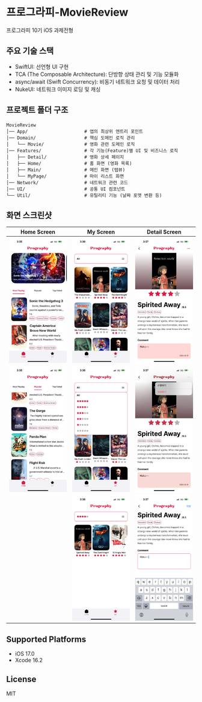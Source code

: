 #  프로그라피-MovieReview

프로그라피 10기 iOS 과제전형 

## 주요 기술 스택

- SwiftUI: 선언형 UI 구현
- TCA (The Composable Architecture): 단방향 상태 관리 및 기능 모듈화
- async/await (Swift Concurrency): 비동기 네트워크 요청 및 데이터 처리
- NukeUI: 네트워크 이미지 로딩 및 캐싱

## 프로젝트 폴더 구조

```plaintext
MovieReview
│── App/                     # 앱의 최상위 엔트리 포인트
│── Domain/                  # 핵심 도메인 로직 관리
│   └── Movie/               # 영화 관련 도메인 로직
│── Features/                # 각 기능(Feature)별 UI 및 비즈니스 로직
│   ├── Detail/              # 영화 상세 페이지
│   ├── Home/                # 홈 화면 (영화 목록)
│   ├── Main/                # 메인 화면 (탭뷰)
│   └── MyPage/              # 마이 리스트 화면
│── Network/                 # 네트워크 관련 코드
│── UI/                      # 공통 UI 컴포넌트
└── Util/                    # 유틸리티 기능 (날짜 포맷 변환 등)
```

## 화면 스크린샷

| Home Screen | My Screen | Detail Screen |
|------------|---------------|----------------|
| ![Home](Images/main.png) | ![My](images/mypage.png) | ![Detail](images/detail-saved.png) |
| ![Home](Images/main-list.png) | ![My](images/mypage-dropdown.png) | ![Detail](images/detail-menu.png) |
|  | ![My](images/mypage-filtered.png) | ![Detail](images/detail-edit.png) |

## Supported Platforms

- iOS 17.0
- Xcode 16.2

## License

MIT

